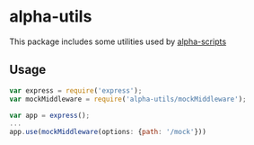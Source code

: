 # alpha-utils

This package includes some utilities used by [alpha-scripts](https://github.com/yoranfu/alpha-scripts)

## Usage
```js
var express = require('express');
var mockMiddleware = require('alpha-utils/mockMiddleware');

var app = express();
...
app.use(mockMiddleware(options: {path: '/mock'}))

```
